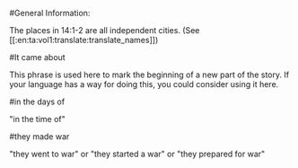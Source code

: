 #General Information:

The places in 14:1-2 are all independent cities. (See [[:en:ta:vol1:translate:translate_names]])

#It came about

This phrase is used here to mark the beginning of a new part of the story. If your language has a way for doing this, you could consider using it here.

#in the days of

"in the time of"

#they made war

"they went to war" or "they started a war" or "they prepared for war"